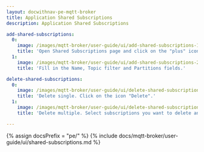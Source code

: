 ```yaml
---
layout: docwithnav-pe-mqtt-broker
title: Application Shared Subscriptions
description: Application Shared Subscriptions

add-shared-subscriptions:
  0:
    image: /images/mqtt-broker/user-guide/ui/add-shared-subscriptions-1.png
    title: 'Open Shared Subscriptions page and click on the "plus" icon.'
  1:
    image: /images/mqtt-broker/user-guide/ui/add-shared-subscriptions-2.png
    title: 'Fill in the Name, Topic filter and Partitions fields.'

delete-shared-subscriptions:
  0:
    image: /images/mqtt-broker/user-guide/ui/delete-shared-subscriptions-1.png
    title: 'Delete single. Click on the icon "Delete".'
  1:
    image: /images/mqtt-broker/user-guide/ui/delete-shared-subscriptions-2.png
    title: 'Delete multiple. Select subscriptions you want to delete and click on the "Delete" icon in the top right corner.'

---
```


{% assign docsPrefix = "pe/" %}
{% include docs/mqtt-broker/user-guide/ui/shared-subscriptions.md %}
